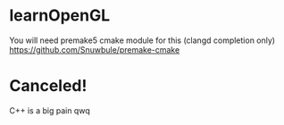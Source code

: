 # learnOpenGL
You will need premake5 cmake module for this (clangd completion only) <br>
https://github.com/Snuwbule/premake-cmake <br>

# Canceled! <br>
C++ is a big pain qwq <br>
